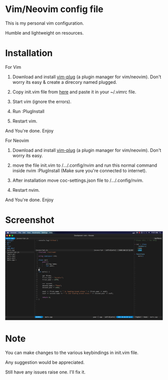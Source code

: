 # Vim/Neovim config file

This is my personal vim configuration.

Humble and lightweight on resources.

# Installation

For Vim

1. Download and install [vim-plug](https://github.com/junegunn/vim-plug) (a plugin manager for vim/neovim). Don't worry its easy & create a direcory named plugged.

2. Copy init.vim file from [here](https://github.com/inferno-umar/vim-neovim/blob/main/init.vim) and paste it in your ~/.vimrc file.

3. Start vim (ignore the errors).

4. Run :PlugInstall

5. Restart vim.

And You're done. Enjoy

For Neovim

1. Download and install [vim-plug](https://github.com/junegunn/vim-plug) (a plugin manager for vim/neovim). Don't worry its easy.

2. move the file init.vim to /.../.config/nvim and run this normal command inside nvim :PlugInstall (Make sure you're connected to internet).

3. After installation move coc-settings.json file to /.../.config/nvim.

4. Restart nvim.

And You're done. Enjoy

# Screenshot
![alt text](https://github.com/inferno-umar/neovim/blob/main/nvim.png)

# Note
You can make changes to the various keybindings in init.vim file.

Any suggestion would be appreciated.


Still have any issues raise one. I'll fix it.
